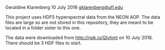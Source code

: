 Geraldine Klarenberg
10 July 2018
gklarenberg@ufl.edu

This project uses HDF5 hyperspectral data from the NEON AOP. The data files are large so are not stored in this repository, they are meant to be located in a folder sister to this one.

The data were downloaded from http://npk.io/Qlvhmt on 10 July 2018.
There should be 3 HDF files to start.